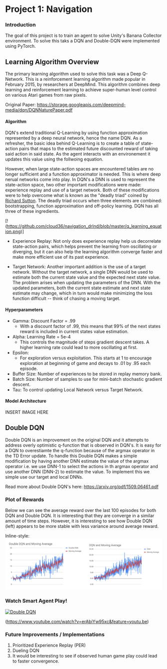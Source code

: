# Project 1: Navigation

### Introduction

The goal of this project is to train an agent to solve Unity's Banana Collector environment. To solve this taks a DQN and Double-DQN were implemented using PyTorch. 

## Learning Algorithm Overview

The primary learning algorithm used to solve this task was a Deep Q-Network. This is a reinforcement learning algorithm made popular in February 2015, by researchers at DeepMind. This algorithm combines deep learning and reinforcement learning to achieve super-human level control on various Atari games from raw pixels. 

Original Paper: https://storage.googleapis.com/deepmind-media/dqn/DQNNaturePaper.pdf

#### Algorithm

DQN's extend traditional Q-Learning by using function approximation represented by a deep neural network, hence the name DQN. As a refresher, the basic idea behind Q-Learning is to create a table of state-action pairs that maps to the estimated future discounted reward of taking said action in said state. As the agent interacts with an environement it updates this value using the follwoing equation. 

However, when large state-action spaces are encountered tables are no longer sufficient and a function approximator is needed. This is where deep nerual networks come into play. In DQN's a DNN is used to represent the state-action space, two other important modifications were made: experience replay and use of a target network. Both of these modifications were to help overcome what is known as the "deadly triad" coined by [Richard Sutton](https://en.wikipedia.org/wiki/Richard_S._Sutton). The deadly triad occurs when three elements are combined: bootstrapping, function approximation and off-policy learning. DQN has all three of these ingredients. 

[!(https://github.com/cloud36/navigation_drlnd/blob/master/q_learning_equation.png)]

- Experience Replay: Not only does experience replay help us decorrelate state-action pairs, which helps prevent the learning from oscillating or diverging,  but it can also help the learning algorithm converge faster and make more efficient use of its past experience. 
   
- Target Network: Another important addition is the use of a target network. Without the target network, a single DNN would be used to estimate both the current state value and the expected next state value. The problem arises when updating the parameters of the DNN. With the updated parameters, both the current state estimate and next state estimate may change, which in turn would make minimizing the loss function difficult -- think of chasing a moving target. 

#### Hyperparameters
- Gamma: Discount Factor = .99
    - With a discount factor of .99, this means that 99% of the next states reward is included in current states value estimation. 
- Alpha: Learning Rate = 5e-4
    - This controls the magnitude of steps gradient descent takes. A higher learning rate could lead to more oscillating at first. 
- Epsilon: 
    - For exploration versus exploitation. This starts at 1 to encourage exploration at beginning of game and decays to .01 by .95 each episode. 
- Buffer Size: Number of experiences to be stored in replay memory bank. 
- Batch Size: Number of samples to use for mini-batch stochastic gradient descent. 
- Tau: To control updating Local Network versus Target Network. 

#### Model Architecture

INSERT IMAGE HERE 

## Double DQN 

Double DQN is an improvement on the original DQN and it attempts to address overly optimistic q-function that is observed in DQN's. It is easy for a DQN to overestiamte the q-function because of the argmax operator in the TD Error update. To handle this Double DQN makes a simple modification by having another DNN estimate the value of the argmax operator i.e. we use DNN-1 to select the actions in th argmax operator and use another DNN (DNN-2) to estimate the value. To implement this we simple use our target and local DNNs. 

Read more about Double DQN's here: https://arxiv.org/pdf/1509.06461.pdf

### Plot of Rewards

Below we can see the average reward over the last 100 episodes for both DQN and Double DQN. It is interesting that they are converge in a similar amount of time steps. However, it is interesting to see how Double DQN (left) appears to be more stable with less variance around average reward. 

Inline-style: 
![alt text](https://github.com/cloud36/navigation_drlnd/blob/master/dqn_double_dqn_rewards.png)


### Watch Smart Agent Play!
[![Double DQN](https://user-images.githubusercontent.com/10624937/42135619-d90f2f28-7d12-11e8-8823-82b970a54d7e.gif)](https://www.youtube.com/watch?v=erAbiYw95xc&feature=youtu.be)

(https://www.youtube.com/watch?v=erAbiYw95xc&feature=youtu.be)

### Future Improvements / Implementations 

1. Prioritized Experience Replay (PER)
2. Dueling DQN 
3. It would be interesting to see if observed human game play could lead to faster convergence. 
   
   
